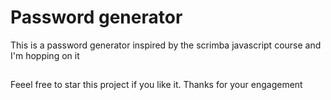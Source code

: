 # Password generator
 This is a password generator inspired by the scrimba javascript course and I'm hopping on it
 ## 
 Feeel free to star this project if you like it. Thanks for your engagement
